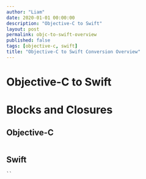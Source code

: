 ```yaml
---
author: "Liam"
date: 2020-01-01 00:00:00
description: "Objective-C to Swift"
layout: post
permalink: objc-to-swift-overview
published: false
tags: [objective-c, swift]
title: "Objective-C to Swift Conversion Overview"
---
```


# Objective-C to Swift

# Blocks and Closures

## Objective-C

```
```

## Swift

```
``
